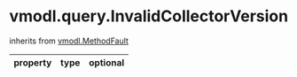 vmodl.query.InvalidCollectorVersion
===================================
inherits from [vmodl.MethodFault](docs/vmodl.MethodFault.md)

| property | type | optional |
|:---------|:-----|:---------|

